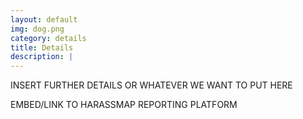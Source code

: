 ```yaml
---
layout: default
img: dog.png
category: details
title: Details
description: |
---
```


INSERT FURTHER DETAILS OR WHATEVER WE WANT TO PUT HERE

EMBED/LINK TO HARASSMAP REPORTING PLATFORM
